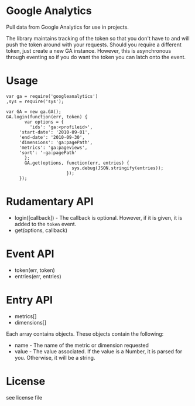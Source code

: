 Google Analytics
============

Pull data from Google Analytics for use in projects.

The library maintains tracking of the token so that you don't have to and will push the token around with your requests. Should you require a different token, just create a new GA instance. However, this is asynchronous through eventing so if you do want the token you can latch onto the event.


Usage
============

    var ga = require('googleanalytics') 
    ,sys = require('sys'); 
    
    var GA = new ga.GA();
    GA.login(function(err, token) {
           var options = {
    	     'ids': 'ga:<profileid>',
	     'start-date': '2010-09-01',
	     'end-date': '2010-09-30',
	     'dimensions': 'ga:pagePath',
	     'metrics': 'ga:pageviews',
	     'sort': '-ga:pagePath'
           };
           GA.get(options, function(err, entries) {
                             sys.debug(JSON.stringify(entries));
                           });
         });


Rudamentary API
============

* login([callback]) - The callback is optional. However, if it is given, it is added to the `token` event.
* get(options, callback)


Event API
============

* token(err, token)
* entries(err, entries)


Entry API
============

* metrics[]
* dimensions[]

Each array contains objects. These objects contain the following:

* name - The name of the metric or dimension requested
* value - The value associated. If the value is a Number, it is parsed for you. Otherwise, it will be a string.


License
============

see license file